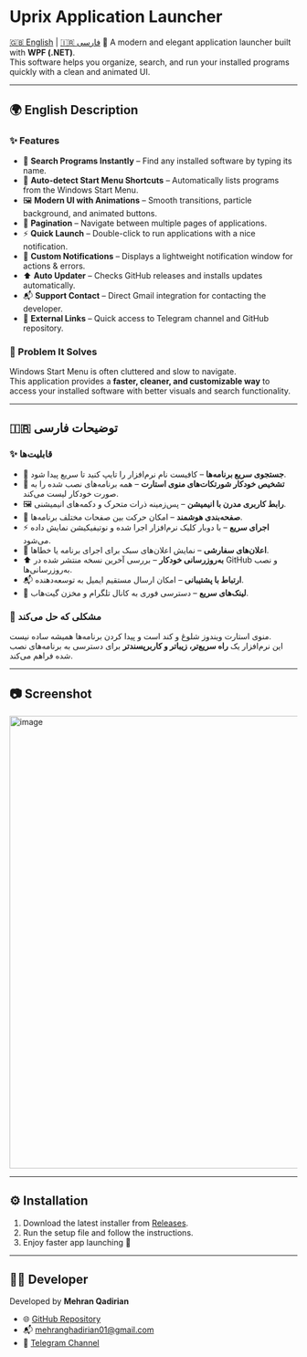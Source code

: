 # Uprix Application Launcher
[🇬🇧 English](#-english-description) | [🇮🇷 فارسی](#-توضیحات-فارسی)
🚀 A modern and elegant application launcher built with **WPF (.NET)**.  
This software helps you organize, search, and run your installed programs quickly with a clean and animated UI.  

---

## 🌍 English Description

### ✨ Features
- 🔎 **Search Programs Instantly** – Find any installed software by typing its name.  
- 📂 **Auto-detect Start Menu Shortcuts** – Automatically lists programs from the Windows Start Menu.  
- 🖼️ **Modern UI with Animations** – Smooth transitions, particle background, and animated buttons.  
- 📑 **Pagination** – Navigate between multiple pages of applications.  
- ⚡ **Quick Launch** – Double-click to run applications with a nice notification.  
- 🔔 **Custom Notifications** – Displays a lightweight notification window for actions & errors.  
- ⬆️ **Auto Updater** – Checks GitHub releases and installs updates automatically.  
- 📬 **Support Contact** – Direct Gmail integration for contacting the developer.  
- 🔗 **External Links** – Quick access to Telegram channel and GitHub repository.  

### 🎯 Problem It Solves
Windows Start Menu is often cluttered and slow to navigate.  
This application provides a **faster, cleaner, and customizable way** to access your installed software with better visuals and search functionality.

---

## 🇮🇷 توضیحات فارسی

### ✨ قابلیت‌ها
- 🔎 **جستجوی سریع برنامه‌ها** – کافیست نام نرم‌افزار را تایپ کنید تا سریع پیدا شود.  
- 📂 **تشخیص خودکار شورتکات‌های منوی استارت** – همه برنامه‌های نصب شده را به صورت خودکار لیست می‌کند.  
- 🖼️ **رابط کاربری مدرن با انیمیشن** – پس‌زمینه ذرات متحرک و دکمه‌های انیمیشنی.  
- 📑 **صفحه‌بندی هوشمند** – امکان حرکت بین صفحات مختلف برنامه‌ها.  
- ⚡ **اجرای سریع** – با دوبار کلیک نرم‌افزار اجرا شده و نوتیفیکیشن نمایش داده می‌شود.  
- 🔔 **اعلان‌های سفارشی** – نمایش اعلان‌های سبک برای اجرای برنامه یا خطاها.  
- ⬆️ **به‌روزرسانی خودکار** – بررسی آخرین نسخه منتشر شده در GitHub و نصب به‌روزرسانی‌ها.  
- 📬 **ارتباط با پشتیبانی** – امکان ارسال مستقیم ایمیل به توسعه‌دهنده.  
- 🔗 **لینک‌های سریع** – دسترسی فوری به کانال تلگرام و مخزن گیت‌هاب.  

### 🎯 مشکلی که حل می‌کند
منوی استارت ویندوز شلوغ و کند است و پیدا کردن برنامه‌ها همیشه ساده نیست.  
این نرم‌افزار یک **راه سریع‌تر، زیباتر و کاربرپسندتر** برای دسترسی به برنامه‌های نصب شده فراهم می‌کند.

---

## 📷 Screenshot
<img width="1183" height="793" alt="image" src="https://github.com/user-attachments/assets/24f8c4f6-4731-4265-972d-4bbad10b0866" />


---

## ⚙️ Installation
1. Download the latest installer from [Releases](https://github.com/MehranQadirian/Uprix-Application/releases).  
2. Run the setup file and follow the instructions.  
3. Enjoy faster app launching 🚀  

---

## 🧑‍💻 Developer
Developed by **Mehran Qadirian**  
- 🌐 [GitHub Repository](https://github.com/MehranQadirian/Uprix-Application)  
- 📬 mehranghadirian01@gmail.com  
- 📢 [Telegram Channel](https://t.me/UprixApplication)  